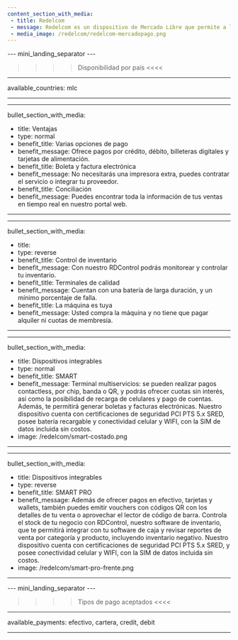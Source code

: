 ```yaml
---
content_section_with_media: 
 - title: Redelcom
 - message: Redelcom es un dispositivo de Mercado Libre que permite a los compradores realizar pagos presenciales de forma rápida y segura mediante tarjetas de crédito, débito, en efectivo o mediante billeteras digitales.  Además, utilizando Redelcom es posible ofrecer cuotas con o sin interés y, dependiendo del dispositivo, controlar y actualizar el inventario de la tienda sin esfuerzos extra.
 - media_image: /redelcom/redelcom-mercadopago.png
---
```


--- mini_landing_separator ---

>>>> Disponibilidad por país <<<<
---
available_countries: mlc

---

---
bullet_section_with_media: 
 - title: Ventajas
 - type: normal
 - benefit_title: Varias opciones de pago
 - benefit_message: Ofrece pagos por crédito, débito, billeteras digitales y tarjetas de alimentación.
 - benefit_title: Boleta y factura electrónica
 - benefit_message: No necesitarás una impresora extra, puedes contratar el servicio o integrar tu proveedor.
 - benefit_title: Conciliación
 - benefit_message: Puedes encontrar toda la información de tus ventas en tiempo real en nuestro portal web.
---

---
bullet_section_with_media: 
 - title: 
 - type: reverse
 - benefit_title: Control de inventario
 - benefit_message: Con nuestro RDControl podrás monitorear y controlar tu inventario.
 - benefit_title: Terminales de calidad
 - benefit_message: Cuentan con una batería de larga duración, y un mínimo porcentaje de falla.
 - benefit_title: La máquina es tuya
 - benefit_message: Usted compra la máquina y no tiene que pagar alquiler ni cuotas de membresía.
---

---
bullet_section_with_media:
 - title: Dispositivos integrables
 - type: normal
 - benefit_title: SMART
 - benefit_message: Terminal multiservicios: se pueden realizar pagos contactless, por chip, banda o QR, y podrás ofrecer cuotas sin interés, así como la posibilidad de recarga de celulares y pago de cuentas. Además, te permitirá generar boletas y facturas electrónicas.  Nuestro dispositivo cuenta con certificaciones de seguridad PCI PTS 5.x SRED, posee batería recargable y conectividad celular y WIFI, con la SIM de datos incluida sin costos. 
 - image: /redelcom/smart-costado.png
---

---
bullet_section_with_media:
 - title: Dispositivos integrables
 - type: reverse
 - benefit_title: SMART PRO
 - benefit_message: Además de ofrecer pagos en efectivo, tarjetas y wallets, también puedes emitir vouchers con códigos QR con los detalles de tu venta o aprovechar el lector de código de barra. Controla el stock de tu negocio con RDControl, nuestro software de inventario, que te permitirá integrar con tu software de caja y revisar reportes de venta por categoría y producto, incluyendo inventario negativo. Nuestro dispositivo cuenta con certificaciones de seguridad PCI PTS 5.x SRED, y posee conectividad celular y WIFI, con la SIM de datos incluida sin costos.
 - image: /redelcom/smart-pro-frente.png
---

--- mini_landing_separator ---
>>>> Tipos de pago aceptados <<<<
---
available_payments: efectivo, cartera, credit, debit

----